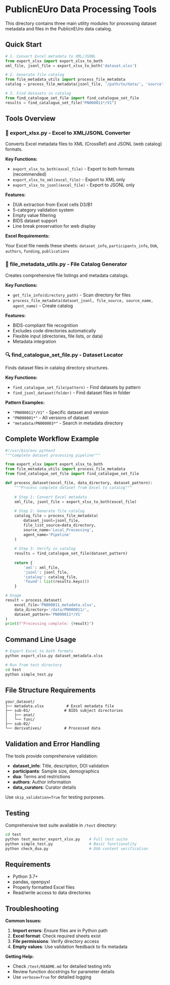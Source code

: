 # PublicnEUro Data Processing Tools

This directory contains three main utility modules for processing dataset metadata and files in the PublicnEUro data catalog.

## Quick Start

```python
# 1. Convert Excel metadata to XML/JSONL
from export_xlsx import export_xlsx_to_both
xml_file, jsonl_file = export_xlsx_to_both('dataset.xlsx')

# 2. Generate file catalog
from file_metadata_utils import process_file_metadata
catalog = process_file_metadata(jsonl_file, '/path/to/data/', 'source', 'agent')

# 3. Find datasets in catalog
from find_catalogue_set_file import find_catalogue_set_file
results = find_catalogue_set_file("PN000011*/V1")
```

## Tools Overview

### 🔧 export_xlsx.py - Excel to XML/JSONL Converter

Converts Excel metadata files to XML (CrossRef) and JSONL (web catalog) formats.

**Key Functions:**

- `export_xlsx_to_both(excel_file)` - Export to both formats (recommended)
- `export_xlsx_to_xml(excel_file)` - Export to XML only
- `export_xlsx_to_jsonl(excel_file)` - Export to JSONL only

**Features:**

- DUA extraction from Excel cells D3/B1
- 5-category validation system
- Empty value filtering
- BIDS dataset support
- Line break preservation for web display

**Excel Requirements:**

Your Excel file needs these sheets: `dataset_info`, `participants_info`, `DUA`, `authors`, `funding`, `publications`

### 📁 file_metadata_utils.py - File Catalog Generator

Creates comprehensive file listings and metadata catalogs.

**Key Functions:**

- `get_file_info(directory_path)` - Scan directory for files
- `process_file_metadata(dataset_jsonl, file_source, source_name, agent_name)` - Create catalog

**Features:**

- BIDS-compliant file recognition
- Excludes code directories automatically
- Flexible input (directories, file lists, or data)
- Metadata integration

### 🔍 find_catalogue_set_file.py - Dataset Locator

Finds dataset files in catalog directory structures.

**Key Functions:**

- `find_catalogue_set_file(pattern)` - Find datasets by pattern
- `find_jsonl_dataset(folder)` - Find dataset files in folder

**Pattern Examples:**

- `"PN000011*/V1"` - Specific dataset and version
- `"PN000001*"` - All versions of dataset
- `"metadata/PN000003*"` - Search in metadata directory

## Complete Workflow Example

```python
#!/usr/bin/env python3
"""Complete dataset processing pipeline"""

from export_xlsx import export_xlsx_to_both
from file_metadata_utils import process_file_metadata
from find_catalogue_set_file import find_catalogue_set_file

def process_dataset(excel_file, data_directory, dataset_pattern):
    """Process complete dataset from Excel to catalog"""
    
    # Step 1: Convert Excel metadata
    xml_file, jsonl_file = export_xlsx_to_both(excel_file)
    
    # Step 2: Generate file catalog
    catalog_file = process_file_metadata(
        dataset_jsonl=jsonl_file,
        file_list_source=data_directory,
        source_name='Local_Processing',
        agent_name='Pipeline'
    )
    
    # Step 3: Verify in catalog
    results = find_catalogue_set_file(dataset_pattern)
    
    return {
        'xml': xml_file,
        'jsonl': jsonl_file,
        'catalog': catalog_file,
        'found': list(results.keys())
    }

# Usage
result = process_dataset(
    excel_file='PN000011_metadata.xlsx',
    data_directory='/data/PN000011/',
    dataset_pattern='PN000011*/V1'
)
print(f"Processing complete: {result}")
```

## Command Line Usage

```bash
# Export Excel to both formats
python export_xlsx.py dataset_metadata.xlsx

# Run from test directory
cd test
python simple_test.py
```

## File Structure Requirements

```text
your_dataset/
├── metadata.xlsx          # Excel metadata file
├── sub-01/               # BIDS subject directories
│   ├── anat/
│   └── func/
├── sub-02/
└── derivatives/          # Processed data
```

## Validation and Error Handling

The tools provide comprehensive validation:

- **dataset_info**: Title, description, DOI validation
- **participants**: Sample size, demographics
- **dua**: Terms and restrictions
- **authors**: Author information
- **data_curators**: Curator details

Use `skip_validation=True` for testing purposes.

## Testing

Comprehensive test suite available in `/test` directory:

```bash
cd test
python test_master_export_xlsx.py    # Full test suite
python simple_test.py                # Basic functionality
python check_dua.py                  # DUA content verification
```

## Requirements

- Python 3.7+
- pandas, openpyxl
- Properly formatted Excel files
- Read/write access to data directories

## Troubleshooting

**Common Issues:**

1. **Import errors**: Ensure files are in Python path
2. **Excel format**: Check required sheets exist
3. **File permissions**: Verify directory access
4. **Empty values**: Use validation feedback to fix metadata

**Getting Help:**

- Check `/test/README.md` for detailed testing info
- Review function docstrings for parameter details
- Use `verbose=True` for detailed logging
